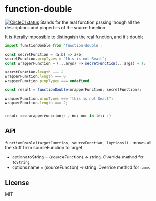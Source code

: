 function-double
=======
[![CircleCI status](https://img.shields.io/circleci/project/github/theKashey/function-double/master.svg?style=flat-square)](https://circleci.com/gh/theKashey/function-double/tree/master)
Stands for the real function passing though all the descriptions and properties of the source function.

It is literally impossible to distinguish the real function, and it's double.

```js
import functionDouble from 'function-double';

const secretFunction = (a,b) => a+b;
secretFunction.propTypes = "this is not React";
const wrapperFunction = (...args) => secretFunction(...args) + 4;

secretFunction.length === 2
wrapperFunction.length === 0
wrapperFunction.propTypes === undefined

const result = functionDouble(wrapperFunction, secretFunction);

wrapperFunction.propTypes === "this is not React";
wrapperFunction.length === 2;


result === wrapperFunction;/ / But not in IE11 :)

```

## API
`functionDouble(targetFunction, sourceFunction, [options])` - moves all the stuff from sourceFunction to target.

- options.toString = (sourceFunction) => string. Override method for `toString`.
- options.name = (sourceFunction) => string. Override method for `name`.

## License

MIT